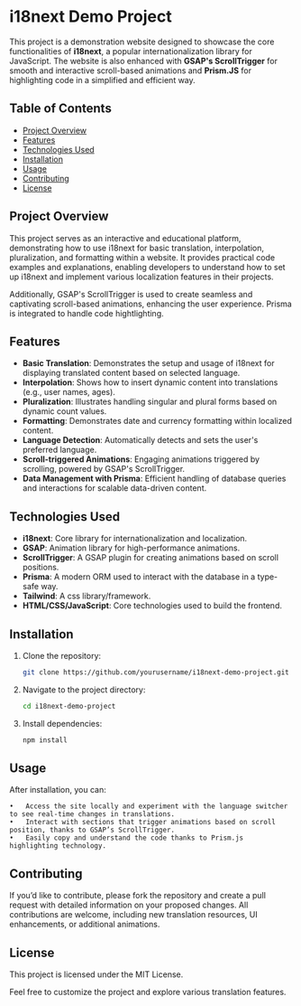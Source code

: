 # i18next Demo Project

This project is a demonstration website designed to showcase the core functionalities of **i18next**, a popular internationalization library for JavaScript. The website is also enhanced with **GSAP's ScrollTrigger** for smooth and interactive scroll-based animations and **Prism.JS** for highlighting code in a simplified and efficient way.

## Table of Contents
- [Project Overview](#project-overview)
- [Features](#features)
- [Technologies Used](#technologies-used)
- [Installation](#installation)
- [Usage](#usage)
- [Contributing](#contributing)
- [License](#license)

## Project Overview
This project serves as an interactive and educational platform, demonstrating how to use i18next for basic translation, interpolation, pluralization, and formatting within a website. It provides practical code examples and explanations, enabling developers to understand how to set up i18next and implement various localization features in their projects.

Additionally, GSAP's ScrollTrigger is used to create seamless and captivating scroll-based animations, enhancing the user experience. Prisma is integrated to handle code hightlighting.
## Features
- **Basic Translation**: Demonstrates the setup and usage of i18next for displaying translated content based on selected language.
- **Interpolation**: Shows how to insert dynamic content into translations (e.g., user names, ages).
- **Pluralization**: Illustrates handling singular and plural forms based on dynamic count values.
- **Formatting**: Demonstrates date and currency formatting within localized content.
- **Language Detection**: Automatically detects and sets the user's preferred language.
- **Scroll-triggered Animations**: Engaging animations triggered by scrolling, powered by GSAP's ScrollTrigger.
- **Data Management with Prisma**: Efficient handling of database queries and interactions for scalable data-driven content.

## Technologies Used
- **i18next**: Core library for internationalization and localization.
- **GSAP**: Animation library for high-performance animations.
- **ScrollTrigger**: A GSAP plugin for creating animations based on scroll positions.
- **Prisma**: A modern ORM used to interact with the database in a type-safe way.
- **Tailwind**: A css library/framework.
- **HTML/CSS/JavaScript**: Core technologies used to build the frontend.

## Installation
1. Clone the repository:
   ```bash
   git clone https://github.com/yourusername/i18next-demo-project.git

2. Navigate to the project directory:
   ```bash
   cd i18next-demo-project

3. Install dependencies:
   ```bash
   npm install

## Usage

After installation, you can:

	•	Access the site locally and experiment with the language switcher to see real-time changes in translations.
	•	Interact with sections that trigger animations based on scroll position, thanks to GSAP’s ScrollTrigger.
	•	Easily copy and understand the code thanks to Prism.js highlighting technology.

## Contributing

If you’d like to contribute, please fork the repository and create a pull request with detailed information on your proposed changes. All contributions are welcome, including new translation resources, UI enhancements, or additional animations.

## License

This project is licensed under the MIT License.

Feel free to customize the project and explore various translation features.
